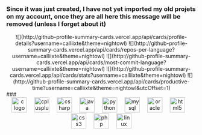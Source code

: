 ### Since it was just created, I have not yet imported my old projets on my account, once they are all here this message will be removed (unless I forget about it)

<div align="center">
  ![](http://github-profile-summary-cards.vercel.app/api/cards/profile-details?username=calliixte&theme=nightowl)
  ![](http://github-profile-summary-cards.vercel.app/api/cards/repos-per-language?username=calliixte&theme=nightowl)
  ![](http://github-profile-summary-cards.vercel.app/api/cards/most-commit-language?username=calliixte&theme=nightowl)
  ![](http://github-profile-summary-cards.vercel.app/api/cards/stats?username=calliixte&theme=nightowl)
  ![](http://github-profile-summary-cards.vercel.app/api/cards/productive-time?username=calliixte&theme=nightowl&utcOffset=1) 
</div>
###

<div align="center">
  <img src="https://cdn.jsdelivr.net/gh/devicons/devicon/icons/c/c-original.svg" height="40" alt="c logo"  />
  <img width="12" />
  <img src="https://cdn.jsdelivr.net/gh/devicons/devicon/icons/cplusplus/cplusplus-original.svg" height="40" alt="cplusplus logo"  />
  <img width="12" />
  <img src="https://cdn.jsdelivr.net/gh/devicons/devicon/icons/csharp/csharp-original.svg" height="40" alt="csharp logo"  />
  <img width="12" />
  <img src="https://skillicons.dev/icons?i=java" height="40" alt="java logo"  />
  <img width="12" />
  <img src="https://cdn.jsdelivr.net/gh/devicons/devicon/icons/python/python-original.svg" height="40" alt="python logo"  />
  <img width="12" />
  <img src="https://cdn.simpleicons.org/mysql/4479A1" height="40" alt="mysql logo"  />
  <img width="12" />
  <img src="https://cdn.jsdelivr.net/gh/devicons/devicon/icons/oracle/oracle-original.svg" height="40" alt="oracle logo"  />
  <img width="12" />
  <img src="https://cdn.jsdelivr.net/gh/devicons/devicon/icons/html5/html5-original.svg" height="40" alt="html5 logo"  />
  <img width="12" />
  <img src="https://cdn.jsdelivr.net/gh/devicons/devicon/icons/css3/css3-original.svg" height="40" alt="css3 logo"  />
  <img width="12" />
  <img src="https://cdn.simpleicons.org/php/777BB4" height="40" alt="php logo"  />
  <img width="12" />
  <img src="https://skillicons.dev/icons?i=linux" height="40" alt="linux logo"  />
</div>

###
